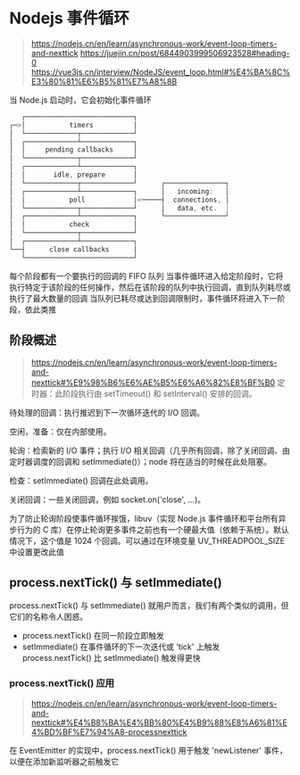 # Nodejs 事件循环

> <https://nodejs.cn/en/learn/asynchronous-work/event-loop-timers-and-nexttick>
> <https://juejin.cn/post/6844903999506923528#heading-0>
> <https://vue3js.cn/interview/NodeJS/event_loop.html#%E4%BA%8C%E3%80%81%E6%B5%81%E7%A8%8B>

当 Node.js 启动时，它会初始化事件循环

```js
   ┌───────────────────────────┐
┌─>│           timers          │
│  └─────────────┬─────────────┘
│  ┌─────────────┴─────────────┐
│  │     pending callbacks     │
│  └─────────────┬─────────────┘
│  ┌─────────────┴─────────────┐
│  │       idle, prepare       │
│  └─────────────┬─────────────┘      ┌───────────────┐
│  ┌─────────────┴─────────────┐      │   incoming:   │
│  │           poll            │<─────┤  connections, │
│  └─────────────┬─────────────┘      │   data, etc.  │
│  ┌─────────────┴─────────────┐      └───────────────┘
│  │           check           │
│  └─────────────┬─────────────┘
│  ┌─────────────┴─────────────┐
└──┤      close callbacks      │
   └───────────────────────────┘
```

每个阶段都有一个要执行的回调的 FIFO 队列
当事件循环进入给定阶段时，它将执行特定于该阶段的任何操作，然后在该阶段的队列中执行回调，直到队列耗尽或执行了最大数量的回调
当队列已耗尽或达到回调限制时，事件循环将进入下一阶段，依此类推

## 阶段概述
>
> <https://nodejs.cn/en/learn/asynchronous-work/event-loop-timers-and-nexttick#%E9%98%B6%E6%AE%B5%E6%A6%82%E8%BF%B0>
定时器：此阶段执行由 setTimeout() 和 setInterval() 安排的回调。

待处理的回调：执行推迟到下一次循环迭代的 I/O 回调。

空闲，准备：仅在内部使用。

轮询：检索新的 I/O 事件；执行 I/O 相关回调（几乎所有回调，除了关闭回调、由定时器调度的回调和 setImmediate()）；node 将在适当的时候在此处阻塞。

检查：setImmediate() 回调在此处调用。

关闭回调：一些关闭回调，例如 socket.on('close', ...)。

为了防止轮询阶段使事件循环挨饿，libuv（实现 Node.js 事件循环和平台所有异步行为的 C 库）在停止轮询更多事件之前也有一个硬最大值（依赖于系统）。默认情况下，这个值是 1024 个回调。可以通过在环境变量 UV_THREADPOOL_SIZE 中设置更改此值

## process.nextTick() 与 setImmediate()

process.nextTick() 与 setImmediate()
就用户而言，我们有两个类似的调用，但它们的名称令人困惑。

- process.nextTick() 在同一阶段立即触发
- setImmediate() 在事件循环的下一次迭代或 'tick' 上触发
process.nextTick() 比 setImmediate() 触发得更快
<!-- 我们建议开发者在所有情况下都使用 setImmediate()，因为它更容易推断。 -->

### process.nextTick() 应用
>
> <https://nodejs.cn/en/learn/asynchronous-work/event-loop-timers-and-nexttick#%E4%B8%BA%E4%BB%80%E4%B9%88%E8%A6%81%E4%BD%BF%E7%94%A8-processnexttick>

在 EventEmitter 的实现中，process.nextTick() 用于触发 'newListener' 事件，以便在添加新监听器之前触发它
